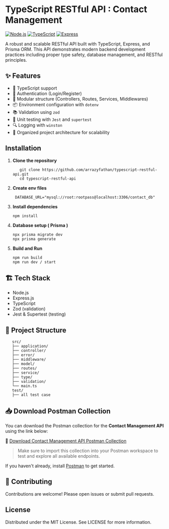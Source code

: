 # TypeScript RESTful API : Contact Management

[![Node.js](https://img.shields.io/badge/Node.js-23.x-green)](https://nodejs.org/)
[![TypeScript](https://img.shields.io/badge/TypeScript-5.x-blue)](https://www.typescriptlang.org/)
[![Express](https://img.shields.io/badge/Express-5.x-lightgrey)](https://expressjs.com/)

A robust and scalable RESTful API built with TypeScript, Express, and Prisma ORM. This API demonstrates modern backend
development practices including proper type safety, database management, and RESTful principles.

## ✨ Features

- 🚀 TypeScript support
- 🔐 Authentication (Login/Register)
- 🧩 Modular structure (Controllers, Routes, Services, Middlewares)
- 📦 Environment configuration with `dotenv`
- 📚 Validation using `zod`
- 🧪 Unit testing with `Jest` and `supertest`
- 🔍 Logging with `winston`
- 📁 Organized project architecture for scalability

## Installation

1. **Clone the repository**
   ```shell
      git clone https://github.com/arrazyfathan/typescript-restful-api.git
      cd typescript-restful-api
   ```
2. **Create env files**

   ```dotenv
    DATABASE_URL="mysql://root:rootpass@localhost:3306/contact_db"
   ```

3. **Install dependencies**

   ```shell
   npm install
   ```

4. **Database setup ( Prisma )**

   ```shell
   npx prisma migrate dev
   npx prisma generate
   ```

5. **Build and Run**

   ```shell
   npm run build
   npm run dev / start
   ```

## 🏗️ Tech Stack

- Node.js
- Express.js
- TypeScript
- Zod (validation)
- Jest & Supertest (testing)

## 📂 Project Structure
```
   src/
   ├── application/       
   ├── controller/       
   ├── error/       
   ├── middleware/  
   ├── model/       
   ├── routes/      
   ├── service/     
   ├── type/        
   ├── validation/   
   └── main.ts    
   test/
   ├── all test case   
```

## 📥 Download Postman Collection

You can download the Postman collection for the **Contact Management API** using the link below:

🔗 [Download Contact Management API Postman Collection](https://github.com/arrazyfathan/typescript-restful-api/blob/main/postman/Contact%20Management%20API%20Docs.postman_collection.json)

> Make sure to import this collection into your Postman workspace to test and explore all available endpoints.

If you haven't already, install [Postman](https://www.postman.com/downloads/) to get started.

## 🤝 Contributing

Contributions are welcome! Please open issues or submit pull requests.

## License
Distributed under the MIT License. See LICENSE for more information.